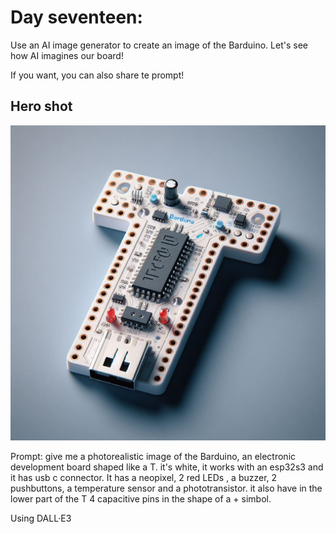 # Day seventeen:

Use an AI image generator to create an image of the Barduino. Let's see how AI imagines our board!

If you want, you can also share te prompt!

## Hero shot

![Day17](../../images/Day17.jpeg)

Prompt: give me a photorealistic image of the Barduino, an electronic development board shaped like a T. it's white, it works with an esp32s3 and it has usb c connector. It has a neopixel, 2 red LEDs , a buzzer, 2 pushbuttons, a temperature sensor and a phototransistor. it also have in the lower part of the T 4 capacitive pins in the shape of a + simbol.

Using DALL·E3